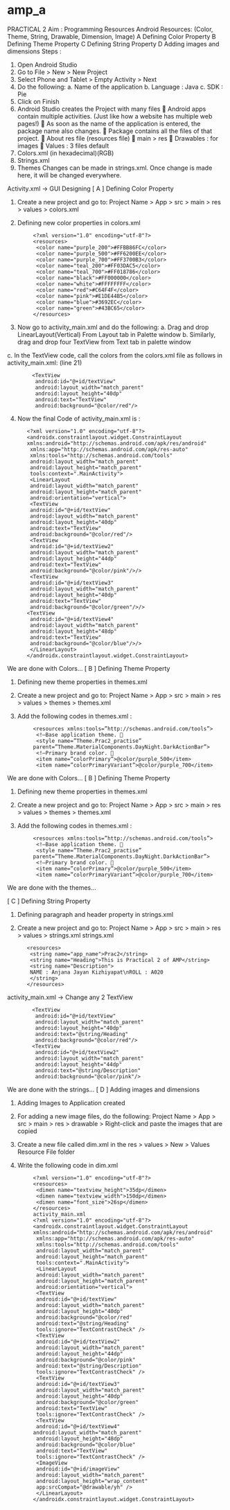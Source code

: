 # amp_a

PRACTICAL 2
Aim : Programming Resources 
Android Resources: (Color, Theme, String, Drawable, Dimension, 
Image) 
A Defining Color Property
B Defining Theme Property
C Defining String Property
D Adding images and dimensions
Steps :
1. Open Android Studio
2. Go to File > New > New Project
3. Select Phone and Tablet > Empty Activity > Next
4. Do the following:
a. Name of the application
b. Language : Java
c. SDK : Pie
5. Click on Finish
6. Android Studio creates the Project with many files
 Android apps contain multiple activities. (Just like how a website has multiple 
web pages!)
 As soon as the name of the application is entered, the package name also 
changes.
 Package contains all the files of that project.
 About res file (resources file)
 main > res
 Drawables : for images
 Values : 3 files default
1. Colors.xml (in hexadecimal)(RGB)
2. Strings.xml
3. Themes
Changes can be made in 
strings.xml. Once change is 
made here, it will be changed everywhere.

Activity.xml → GUI Designing
[ A ] Defining Color Property
1. Create a new project and go to:
Project Name > App > src > main > res > values > colors.xml
2. Defining new color properties in colors.xml


            <?xml version="1.0" encoding="utf-8"?>
            <resources>
             <color name="purple_200">#FFBB86FC</color>
             <color name="purple_500">#FF6200EE</color>
             <color name="purple_700">#FF3700B3</color>
             <color name="teal_200">#FF03DAC5</color>
             <color name="teal_700">#FF018786</color>
             <color name="black">#FF000000</color>
             <color name="white">#FFFFFFFF</color>
             <color name="red">#C64F4F</color>
             <color name="pink">#E1DE44B5</color>
             <color name="blue">#3692EC</color>
             <color name="green">#43BC65</color>
            </resources>
            
            
3. Now go to activity_main.xml and do the following:
a. Drag and drop LinearLayout(Vertical) From Layout tab in Palette 
window
b. Similarly, drag and drop four TextView from Text tab in palette window

c. In the TextView code, call the colors from the colors.xml file as follows 
in activity_main.xml: (line 21)

            <TextView
             android:id="@+id/textView"
             android:layout_width="match_parent"
             android:layout_height="40dp"
             android:text="TextView"
             android:background="@color/red"/>
             
             
4. Now the final Code of activity_main.xml is :


          <?xml version="1.0" encoding="utf-8"?>
          <androidx.constraintlayout.widget.ConstraintLayout 
          xmlns:android="http://schemas.android.com/apk/res/android"
           xmlns:app="http://schemas.android.com/apk/res-auto"
           xmlns:tools="http://schemas.android.com/tools"
           android:layout_width="match_parent"
           android:layout_height="match_parent"
           tools:context=".MainActivity">
           <LinearLayout
           android:layout_width="match_parent"
           android:layout_height="match_parent"
           android:orientation="vertical">
           <TextView
           android:id="@+id/textView"
           android:layout_width="match_parent"
           android:layout_height="40dp"
           android:text="TextView"
           android:background="@color/red"/>
           <TextView
           android:id="@+id/textView2"
           android:layout_width="match_parent"
           android:layout_height="44dp"
           android:text="TextView"
           android:background="@color/pink"/>/>
           <TextView
           android:id="@+id/textView3"
           android:layout_width="match_parent"
           android:layout_height="40dp"
           android:text="TextView"
           android:background="@color/green"/>/>
          <TextView
           android:id="@+id/textView4"
           android:layout_width="match_parent"
           android:layout_height="48dp"
           android:text="TextView"
           android:background="@color/blue"/>/>
           </LinearLayout>
          </androidx.constraintlayout.widget.ConstraintLayout>
          


We are done with Colors…
[ B ] Defining Theme Property
1. Defining new theme properties in themes.xml
2. Create a new project and go to:
Project Name > App > src > main > res > values > themes > themes.xml
3. Add the following codes in themes.xml :

            <resources xmlns:tools=”http://schemas.android.com/tools”>
             <!—Base application theme. 
             <style name=”Theme.Prac2_practise”
            parent=”Theme.MaterialComponents.DayNight.DarkActionBar”>
             <!—Primary brand color. 
             <item name=”colorPrimary”>@color/purple_500</item>
             <item name=”colorPrimaryVariant”>@color/purple_700</item>
             
             
We are done with Colors…
[ B ] Defining Theme Property
1. Defining new theme properties in themes.xml
2. Create a new project and go to:
Project Name > App > src > main > res > values > themes > themes.xml
3. Add the following codes in themes.xml :

            <resources xmlns:tools=”http://schemas.android.com/tools”>
             <!—Base application theme. 
             <style name=”Theme.Prac2_practise”
            parent=”Theme.MaterialComponents.DayNight.DarkActionBar”>
             <!—Primary brand color. 
             <item name=”colorPrimary”>@color/purple_500</item>
             <item name=”colorPrimaryVariant”>@color/purple_700</item>


We are done with the themes…


[ C ] Defining String Property
1. Defining paragraph and header property in strings.xml
2. Create a new project and go to:
Project Name > App > src > main > res > values > strings.xml
strings.xml

          <resources>
           <string name="app_name">Prac2</string>
           <string name="Heading">This is Practical 2 of AMP</string>
           <string name="Description">
           NAME : Anjana Jayan Kizhiyapat\nROLL : A020
           </string>
          </resources>
          
activity_main.xml
→ Change any 2 TextView

            <TextView
             android:id="@+id/textView"
             android:layout_width="match_parent"
             android:layout_height="40dp"
             android:text="@string/Heading"
             android:background="@color/red"/>
            <TextView
             android:id="@+id/textView2"
             android:layout_width="match_parent"
             android:layout_height="44dp"
             android:text="@string/Description"
             android:background="@color/pink"/>


We are done with the strings…
[ D ] Adding images and dimensions
1. Adding Images to Application created
2. For adding a new image files, do the following:
Project Name > App > src > main > res > drawable > Right-click and paste the images that are copied


3. Create a new file called dim.xml in the res > values > New > Values 
Resource File folder
4. Write the following code in dim.xml

            <?xml version="1.0" encoding="utf-8"?>
            <resources>
             <dimen name="textview_height">35dp</dimen>
             <dimen name="textview_width">150dp</dimen>
             <dimen name="font_size">26sp</dimen>
            </resources>
            activity_main.xml
            <?xml version="1.0" encoding="utf-8"?>
            <androidx.constraintlayout.widget.ConstraintLayout 
            xmlns:android="http://schemas.android.com/apk/res/android"
             xmlns:app="http://schemas.android.com/apk/res-auto"
             xmlns:tools="http://schemas.android.com/tools"
             android:layout_width="match_parent"
             android:layout_height="match_parent"
             tools:context=".MainActivity">
             <LinearLayout
             android:layout_width="match_parent"
             android:layout_height="match_parent"
             android:orientation="vertical">
             <TextView
             android:id="@+id/textView"
             android:layout_width="match_parent"
             android:layout_height="40dp"
             android:background="@color/red"
             android:text="@string/Heading"
             tools:ignore="TextContrastCheck" />
             <TextView
             android:id="@+id/textView2"
             android:layout_width="match_parent"
             android:layout_height="44dp"
             android:background="@color/pink"
             android:text="@string/Description"
             tools:ignore="TextContrastCheck" />
             <TextView
             android:id="@+id/textView3"
             android:layout_width="match_parent"
             android:layout_height="40dp"
             android:background="@color/green"
             android:text="TextView"
             tools:ignore="TextContrastCheck" />
             <TextView
             android:id="@+id/textView4"
            android:layout_width="match_parent"
             android:layout_height="48dp"
             android:background="@color/blue"
             android:text="TextView"
             tools:ignore="TextContrastCheck" />
             <ImageView
             android:id="@+id/imageView"
             android:layout_width="match_parent"
             android:layout_height="wrap_content"
             app:srcCompat="@drawable/yh" />
             </LinearLayout>
            </androidx.constraintlayout.widget.ConstraintLayout>



